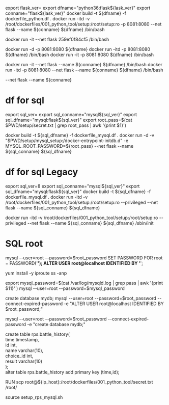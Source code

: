 

export flask_ver=
export dfname="python36:flask${lask_ver}"
export conname="flask${lask_ver}"
docker build -t ${dfname} -f dockerfile_python.df .
docker run -itd -v /root/dockerfiles/001_python_tool/setup:/root/setup:ro  -p 8081:8080 --net flask --name ${conname} ${dfname} /bin/bash

docker run -it --net flask 259ef0f84cf5 /bin/bash


docker run -d -p 8081:8080 ${dfname}
docker run -itd -p 8081:8080 ${dfname} /bin/bash
docker run -it -p 8081:8080 ${dfname} /bin/bash

docker run -it --net flask --name ${conname} ${dfname} /bin/bash
docker run -itd -p 8081:8080 --net flask --name ${conname} ${dfname} /bin/bash

 --net flask --name ${conname} 

# df for sql
export sql_ver=
export sql_conname="mysql${sql_ver}"
export sql_dfname="mysql:flask${sql_ver}"
export root_pass=$(cat $PWD/setup/secret.txt | grep root_pass | awk '{print $1}')

docker build -t ${sql_dfname} -f dockerfile_mysql.df .
docker run -d -v "$PWD/setup/mysql_setup:/docker-entrypoint-initdb.d" -e MYSQL_ROOT_PASSWORD=${root_pass} --net flask --name ${sql_conname} ${sql_dfname}



# df for sql Legacy
export sql_ver=8
export sql_conname="mysql${sql_ver}"
export sql_dfname="mysql:flask${sql_ver}"
docker build -t ${sql_dfname} -f dockerfile_mysql.df .
docker run -itd -v /root/dockerfiles/001_python_tool/setup:/root/setup:ro --privileged --net flask --name ${sql_conname} ${sql_dfname}

docker run -itd -v /root/dockerfiles/001_python_tool/setup:/root/setup:ro --privileged --net flask --name ${sql_conname} ${sql_dfname} /sbin/init

# SQL root
mysql --user=root --password=$root_password
SET PASSWORD FOR root = PASSWORD('******');
ALTER USER root@localhost IDENTIFIED BY '******';

 yum install -y iproute
 ss -anp

export mysql_password=$(cat /var/log/mysqld.log | grep pass | awk '{print $11}' )
mysql --user=root --password=$mysql_password

create database mydb; 
mysql --user=root --password=$root_password --connect-expired-password -e "ALTER USER root@localhost IDENTIFIED BY $root_password;" 

mysql --user=root --password=$root_password --connect-expired-password -e "create database mydb;" 



create table rps.battle_history( \
    time timestamp, \
    id int, \
    name varchar(10), \
    choice_id int, \
    result varchar(10)  \
); \
alter table rps.battle_history add primary key (time,id);




RUN scp root@${ip_host}:/root/dockerfiles/001_python_tool/secret.txt /root/

source setup_rps_mysql.sh





